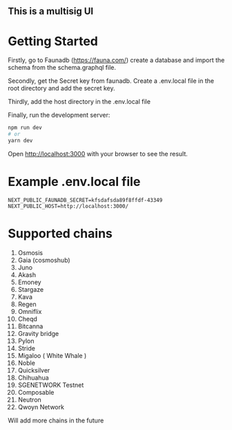## This is a multisig UI

# Getting Started

Firstly, go to Faunadb (<https://fauna.com/>) create a database and import the schema from the schema.graphql file.

Secondly, get the Secret key from faunadb. Create a .env.local file in the root directory and add the secret key.

Thirdly, add the host directory in the .env.local file

Finally, run the development server:

```bash
npm run dev
# or
yarn dev
```

Open [http://localhost:3000](http://localhost:3000) with your browser to see the result.

# Example .env.local file

```
NEXT_PUBLIC_FAUNADB_SECRET=kfsdafsda89f8ffdf-43349
NEXT_PUBLIC_HOST=http://localhost:3000/
```

# Supported chains

1. Osmosis
2. Gaia (cosmoshub)
3. Juno
4. Akash
5. Emoney
6. Stargaze
7. Kava
8. Regen
9. Omniflix
10. Cheqd
11. Bitcanna
12. Gravity bridge
13. Pylon
14. Stride
15. Migaloo ( White Whale )
16. Noble
17. Quicksilver
18. Chihuahua
19. SGENETWORK Testnet
20. Composable
21. Neutron
22. Qwoyn Network

Will add more chains in the future
